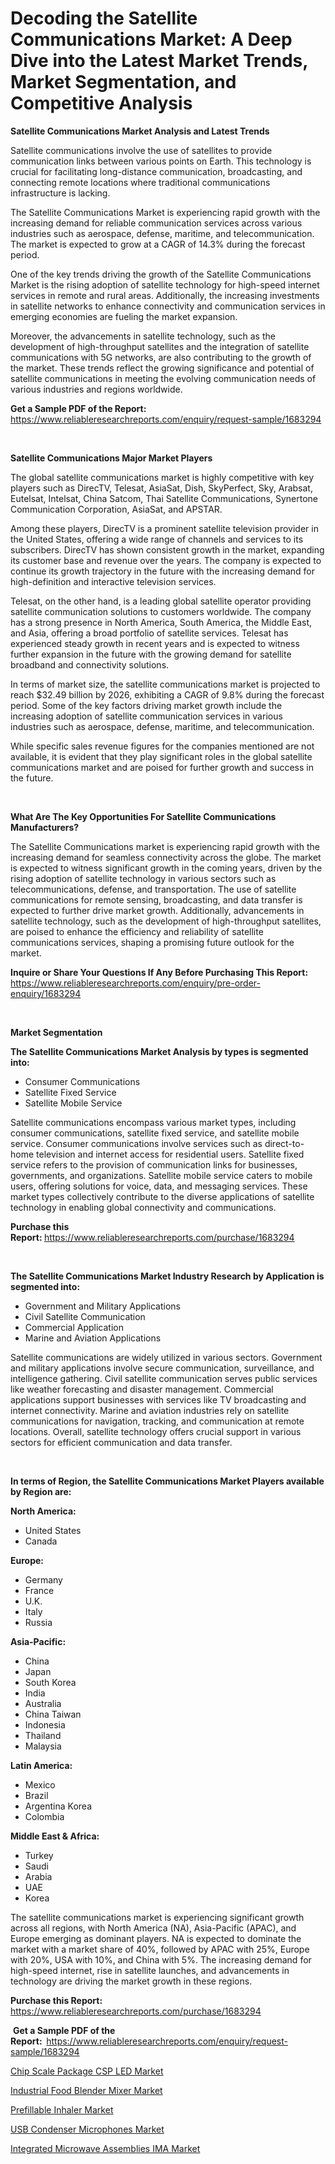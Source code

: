 <p><h1>Decoding the Satellite Communications Market: A Deep Dive into the Latest Market Trends, Market Segmentation, and Competitive Analysis</h1></p><p><strong>Satellite Communications Market Analysis and Latest Trends</strong></p>
<p><p>Satellite communications involve the use of satellites to provide communication links between various points on Earth. This technology is crucial for facilitating long-distance communication, broadcasting, and connecting remote locations where traditional communications infrastructure is lacking.</p><p>The Satellite Communications Market is experiencing rapid growth with the increasing demand for reliable communication services across various industries such as aerospace, defense, maritime, and telecommunication. The market is expected to grow at a CAGR of 14.3% during the forecast period.</p><p>One of the key trends driving the growth of the Satellite Communications Market is the rising adoption of satellite technology for high-speed internet services in remote and rural areas. Additionally, the increasing investments in satellite networks to enhance connectivity and communication services in emerging economies are fueling the market expansion.</p><p>Moreover, the advancements in satellite technology, such as the development of high-throughput satellites and the integration of satellite communications with 5G networks, are also contributing to the growth of the market. These trends reflect the growing significance and potential of satellite communications in meeting the evolving communication needs of various industries and regions worldwide.</p></p>
<p><strong>Get a Sample PDF of the Report:&nbsp;</strong> <a href="https://www.reliableresearchreports.com/enquiry/request-sample/1683294">https://www.reliableresearchreports.com/enquiry/request-sample/1683294</a></p>
<p>&nbsp;</p>
<p><strong>Satellite Communications Major Market Players</strong></p>
<p><p>The global satellite communications market is highly competitive with key players such as DirecTV, Telesat, AsiaSat, Dish, SkyPerfect, Sky, Arabsat, Eutelsat, Intelsat, China Satcom, Thai Satellite Communications, Synertone Communication Corporation, AsiaSat, and APSTAR. </p><p>Among these players, DirecTV is a prominent satellite television provider in the United States, offering a wide range of channels and services to its subscribers. DirecTV has shown consistent growth in the market, expanding its customer base and revenue over the years. The company is expected to continue its growth trajectory in the future with the increasing demand for high-definition and interactive television services.</p><p>Telesat, on the other hand, is a leading global satellite operator providing satellite communication solutions to customers worldwide. The company has a strong presence in North America, South America, the Middle East, and Asia, offering a broad portfolio of satellite services. Telesat has experienced steady growth in recent years and is expected to witness further expansion in the future with the growing demand for satellite broadband and connectivity solutions.</p><p>In terms of market size, the satellite communications market is projected to reach $32.49 billion by 2026, exhibiting a CAGR of 9.8% during the forecast period. Some of the key factors driving market growth include the increasing adoption of satellite communication services in various industries such as aerospace, defense, maritime, and telecommunication.</p><p>While specific sales revenue figures for the companies mentioned are not available, it is evident that they play significant roles in the global satellite communications market and are poised for further growth and success in the future.</p></p>
<p>&nbsp;</p>
<p><strong>What Are The Key Opportunities For Satellite Communications Manufacturers?</strong></p>
<p><p>The Satellite Communications market is experiencing rapid growth with the increasing demand for seamless connectivity across the globe. The market is expected to witness significant growth in the coming years, driven by the rising adoption of satellite technology in various sectors such as telecommunications, defense, and transportation. The use of satellite communications for remote sensing, broadcasting, and data transfer is expected to further drive market growth. Additionally, advancements in satellite technology, such as the development of high-throughput satellites, are poised to enhance the efficiency and reliability of satellite communications services, shaping a promising future outlook for the market.</p></p>
<p><strong>Inquire or Share Your Questions If Any Before Purchasing This Report:</strong> <a href="https://www.reliableresearchreports.com/enquiry/pre-order-enquiry/1683294">https://www.reliableresearchreports.com/enquiry/pre-order-enquiry/1683294</a></p>
<p>&nbsp;</p>
<p><strong>Market Segmentation</strong></p>
<p><strong>The Satellite Communications Market Analysis by types is segmented into:</strong></p>
<p><ul><li>Consumer Communications</li><li>Satellite Fixed Service</li><li>Satellite Mobile Service</li></ul></p>
<p><p>Satellite communications encompass various market types, including consumer communications, satellite fixed service, and satellite mobile service. Consumer communications involve services such as direct-to-home television and internet access for residential users. Satellite fixed service refers to the provision of communication links for businesses, governments, and organizations. Satellite mobile service caters to mobile users, offering solutions for voice, data, and messaging services. These market types collectively contribute to the diverse applications of satellite technology in enabling global connectivity and communications.</p></p>
<p><strong>Purchase this Report:&nbsp;</strong><a href="https://www.reliableresearchreports.com/purchase/1683294">https://www.reliableresearchreports.com/purchase/1683294</a></p>
<p>&nbsp;</p>
<p><strong>The Satellite Communications Market Industry Research by Application is segmented into:</strong></p>
<p><ul><li>Government and Military Applications</li><li>Civil Satellite Communication</li><li>Commercial Application</li><li>Marine and Aviation Applications</li></ul></p>
<p><p>Satellite communications are widely utilized in various sectors. Government and military applications involve secure communication, surveillance, and intelligence gathering. Civil satellite communication serves public services like weather forecasting and disaster management. Commercial applications support businesses with services like TV broadcasting and internet connectivity. Marine and aviation industries rely on satellite communications for navigation, tracking, and communication at remote locations. Overall, satellite technology offers crucial support in various sectors for efficient communication and data transfer.</p></p>
<p>&nbsp;</p>
<p><strong>In terms of Region, the Satellite Communications Market Players available by Region are:</strong></p>
<p>
    <p> <strong> North America: </strong>
        <ul>
            <li>United States</li>
            <li>Canada</li>
        </ul>
        </p> 
    <p> <strong> Europe: </strong>
        <ul>
            <li>Germany</li>
            <li>France</li>
            <li>U.K.</li>
            <li>Italy</li>
            <li>Russia</li>
        </ul>
        </p> 
    <p> <strong> Asia-Pacific: </strong>
        <ul>
            <li>China</li>
            <li>Japan</li>
            <li>South Korea</li>
            <li>India</li>
            <li>Australia</li>
            <li>China Taiwan</li>
            <li>Indonesia</li>
            <li>Thailand</li>
            <li>Malaysia</li>
        </ul>
        </p> 
    <p> <strong> Latin America: </strong>
        <ul>
            <li>Mexico</li>
            <li>Brazil</li>
            <li>Argentina Korea</li>
            <li>Colombia</li>
        </ul>
        </p> 
    <p> <strong> Middle East & Africa: </strong>
        <ul>
            <li>Turkey</li>
            <li>Saudi</li>
            <li>Arabia</li>
            <li>UAE</li>
            <li>Korea</li>
        </ul>
    </p>
    </p>
<p><p>The satellite communications market is experiencing significant growth across all regions, with North America (NA), Asia-Pacific (APAC), and Europe emerging as dominant players. NA is expected to dominate the market with a market share of 40%, followed by APAC with 25%, Europe with 20%, USA with 10%, and China with 5%. The increasing demand for high-speed internet, rise in satellite launches, and advancements in technology are driving the market growth in these regions.</p></p>
<p><strong>Purchase this Report: </strong><a href="https://www.reliableresearchreports.com/purchase/1683294">https://www.reliableresearchreports.com/purchase/1683294</a></p>
<p>&nbsp;<strong>Get a Sample PDF of the Report:&nbsp;&nbsp;</strong><a href="https://www.reliableresearchreports.com/enquiry/request-sample/1683294">https://www.reliableresearchreports.com/enquiry/request-sample/1683294</a></p>
<p><strong></strong></p>
<p><p><a href="https://medium.com/@lealemke/chip-scale-package-csp-led-market-size-and-market-trends-complete-industry-overview-2024-to-2031-e0326b56ab31">Chip Scale Package CSP LED Market</a></p><p><a href="https://medium.com/@lealemke/industrial-food-blender-mixer-market-size-market-outlook-and-market-forecast-2024-to-2031-ee7205b496fc">Industrial Food Blender Mixer Market</a></p><p><a href="https://github.com/nancykennedykellievqfqt2/Market-Research-Report-List-1/blob/main/prefillable-inhaler-market.md">Prefillable Inhaler Market</a></p><p><a href="https://github.com/NorbertYates/Market-Research-Report-List-3/blob/main/usb-condenser-microphones-market.md">USB Condenser Microphones Market</a></p><p><a href="https://medium.com/@lealemke/integrated-microwave-assemblies-ima-market-size-reveals-the-best-marketing-channels-in-global-79c83c34f4ba">Integrated Microwave Assemblies IMA Market</a></p></p>